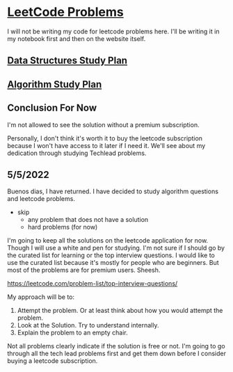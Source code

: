 # [LeetCode Problems](https://leetcode.com/)

I will not be writing my code for leetcode problems here.
I'll be writing it in my notebook first and then on the website itself.

## [Data Structures Study Plan](https://leetcode.com/study-plan/data-structure/?progress=vzfsoxj)

## [Algorithm Study Plan](#)

## Conclusion For Now

I'm not allowed to see the solution without a premium subscription.

Personally, I don't think it's worth it to buy the leetcode subscription because I won't have access to it later if I need it. We'll see about my dedication through studying Techlead problems.

## 5/5/2022

Buenos dias, I have returned.
I have decided to study algorithm questions and leetcode problems.
- skip
    - any problem that does not have a solution
    - hard problems (for now)

I'm going to keep all the solutions on the leetcode application for now.
Though I will use a white and pen for studying.
I'm not sure if I should go by the curated list for learning or the top interview questions.
I would like to use the curated list because it's mostly for people who are beginners.
But most of the problems are for premium users. Sheesh.

https://leetcode.com/problem-list/top-interview-questions/

My approach will be to:
1. Attempt the problem. Or at least think about how you would attempt the problem.
2. Look at the Solution. Try to understand internally.
3. Explain the problem to an empty chair.

Not all problems clearly indicate if the solution is free or not.
I'm going to go through all the tech lead problems first and get them down before I consider buying a leetcode subscription.
